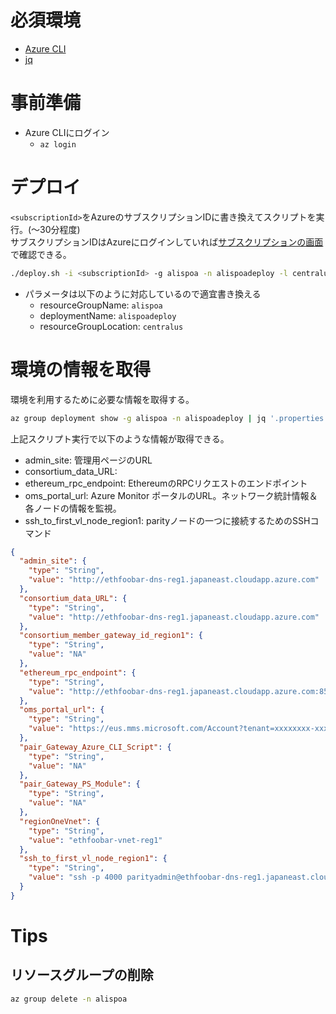 # 必須環境
- [Azure CLI](https://docs.microsoft.com/ja-jp/cli/azure/install-azure-cli?view=azure-cli-latest)
- [jq](https://stedolan.github.io/jq/)
  
# 事前準備
- Azure CLIにログイン
  - `az login`
  
# デプロイ
`<subscriptionId>`をAzureのサブスクリプションIDに書き換えてスクリプトを実行。(〜30分程度)  
サブスクリプションIDはAzureにログインしていれば[サブスクリプションの画面](https://portal.azure.com/?pub_source=email&pub_status=success#blade/Microsoft_Azure_Billing/ModernBillingMenuBlade/Subscriptions)で確認できる。

```bash
./deploy.sh -i <subscriptionId> -g alispoa -n alispoadeploy -l centralus
```

- パラメータは以下のように対応しているので適宜書き換える
  - resourceGroupName: `alispoa`
  - deploymentName: `alispoadeploy`
  - resourceGroupLocation: `centralus`

# 環境の情報を取得
環境を利用するために必要な情報を取得する。

```bash
az group deployment show -g alispoa -n alispoadeploy | jq '.properties.outputs'
```  

上記スクリプト実行で以下のような情報が取得できる。

- admin_site: 管理用ページのURL
- consortium_data_URL:  
- ethereum_rpc_endpoint: EthereumのRPCリクエストのエンドポイント
- oms_portal_url: Azure Monitor ポータルのURL。ネットワーク統計情報＆各ノードの情報を監視。
- ssh_to_first_vl_node_region1: parityノードの一つに接続するためのSSHコマンド

```json
{
  "admin_site": {
    "type": "String",
    "value": "http://ethfoobar-dns-reg1.japaneast.cloudapp.azure.com"
  },
  "consortium_data_URL": {
    "type": "String",
    "value": "http://ethfoobar-dns-reg1.japaneast.cloudapp.azure.com"
  },
  "consortium_member_gateway_id_region1": {
    "type": "String",
    "value": "NA"
  },
  "ethereum_rpc_endpoint": {
    "type": "String",
    "value": "http://ethfoobar-dns-reg1.japaneast.cloudapp.azure.com:8540"
  },
  "oms_portal_url": {
    "type": "String",
    "value": "https://eus.mms.microsoft.com/Account?tenant=xxxxxxxx-xxxx-xxxx-xxxx-xxxxxxxxxx&resource=...ethfoobar-oms"
  },
  "pair_Gateway_Azure_CLI_Script": {
    "type": "String",
    "value": "NA"
  },
  "pair_Gateway_PS_Module": {
    "type": "String",
    "value": "NA"
  },
  "regionOneVnet": {
    "type": "String",
    "value": "ethfoobar-vnet-reg1"
  },
  "ssh_to_first_vl_node_region1": {
    "type": "String",
    "value": "ssh -p 4000 parityadmin@ethfoobar-dns-reg1.japaneast.cloudapp.azure.com"
  }
}

```

# Tips

## リソースグループの削除

```bash
az group delete -n alispoa
```